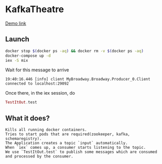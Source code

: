# KafkaTheatre
[Demo link](https://drive.google.com/file/d/1zzBRqYoW9-_l55pJ921wqC5GX5EIjWbX/view?usp=sharing)
## Launch
```bash
docker stop $(docker ps -aq) && docker rm -v $(docker ps -aq)
docker-compose up -d
iex -S mix
```
Wait for this message to arrive
```
19:40:16.446 [info] client MyBroadway.Broadway.Producer_0.Client connected to localhost:29092
```
Once there, in the iex session, do
```elixir
TestItOut.test
```
## What it does?
```
Kills all running docker containers.
Tries to start pods that are required(zookeeper, kafka, schemaregistry).
The Application creates a topic `input` automatically.
When `iex` comes up, a consumer starts listening to the topic.
We use `TestItOut.test` to publish some messages which are consumed and processed by the consumer.
```
